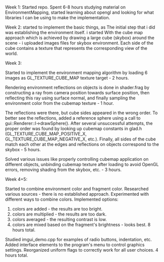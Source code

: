 Week 1:
Started repo. Spent 6-8 hours studying material on EnvironmentMapping, started learning about opengl and looking for what libraries I can be using to make the implementation.


Week 2:
started to implement the basic things, as The initial step that i did was establishing the environment itself.
i started With the cube map approach which is achieved by drawing a large cube (skybox) around the scene - i uploaded images files for skybox environment.
Each side of the cube contains a texture that represents the corresponding view of the world.

Week 3:

Started to implement the environment mapping algorithm by loading
6 images as GL_TEXTURE_CUBE_MAP texture target - 2 hours.
 
Rendering environment reflections on objects is done in shader.frag
by constructing a ray from camera position towards surface position,
then reflecting this ray using surface normal, and finally sampling
the environment color from the cubemap texture - 1 hour.
 
The reflections were there, but cube sides appeared in the wrong order.
To better see the reflections, added a reference sphere using a call to
gui::Renderer::I->drawSphere(). After several unsuccessful attempts,
the proper order was found by looking up cubemap constants in glad.h
(GL_TEXTURE_CUBE_MAP_POSITIVE_X, GL_TEXTURE_CUBE_MAP_NEGATIVE_X, etc.).
Finally, all sides of the cube match each other at the edges
and reflections on objects correspond to the skybox - 5 hours.
 
Solved various issues like properly controlling cubemap application
on different objects, unbinding cubemap texture after loading to avoid
OpenGL errors, removing shading from the skybox, etc. - 3 hours.

Week 4+5:
 
Started to combine environment color and fragment color.
Researched various sources - there is no established approach.
Experimented with different ways to combine colors.
Implemented options:
1) colors are added - the results are too bright.
2) colors are multiplied - the results are too dark.
3) colors averaged - the resulting contrast is low.
4) colors are mixed based on the fragment's brightness - looks best.
8 hours total.
 
Studied imgui_demo.cpp for examples of radio buttons, indentation, etc.
Added interface elements to the program's menu to control graphics settings.
Reorganized uniform flags to correctly work for all user choices.
4 hours total.
